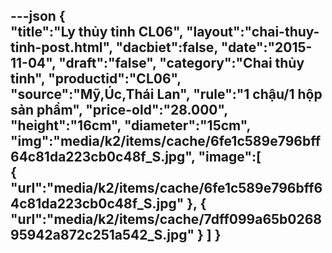---json
{  
   "title":"Ly thủy tinh CL06",
 "layout":"chai-thuy-tinh-post.html",
    "dacbiet":false,
   "date":"2015-11-04",
   "draft":"false",
   "category":"Chai thủy tinh",
   "productid":"CL06",
   "source":"Mỹ,Úc,Thái Lan",
   "rule":"1 chậu/1 hộp sản phẩm",
    "price-old":"28.000",
    "height":"16cm",
    "diameter":"15cm",
   "img":"media/k2/items/cache/6fe1c589e796bff64c81da223cb0c48f_S.jpg",
   "image":[  
      {  
         "url":"media/k2/items/cache/6fe1c589e796bff64c81da223cb0c48f_S.jpg"
      },
      {  
         "url":"media/k2/items/cache/7dff099a65b026895942a872c251a542_S.jpg"
      }
   ]
}
---